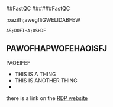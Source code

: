 ##FastQC
######FastQC

;oazifh;awegfliGWELIDABFEW

```
AS;DOFIHA;OSHDF
```
PAWOFHAPWOFEHAOISFJ
-----------------------------------------------------
PAOEIFEF

* THIS IS A THING
* THIS IS ANOTHER THING
* 

there is a link on the [RDP website](http://qiime.org/home_static/dataFiles.html)
